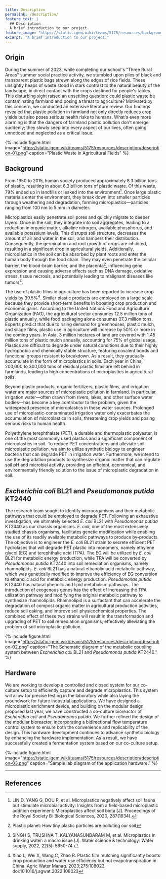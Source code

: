 ```yaml
---
title: Description
permalink: /description/
feature_text: |
  ## Description
  A brief introduction to our project.
feature_image: "https://static.igem.wiki/teams/5175/resources/background/bg-description.jpg"
excerpt: "A brief introduction to our project."
---
```


## Origin

During the summer of 2023, while completing our school's "Three Rural Areas" summer social practice activity, we stumbled upon piles of black and transparent plastic bags strewn along the edges of rice fields. These unsightly heaps of waste stood in stark contrast to the natural beauty of the landscape, in direct contact with the crops destined for people's tables. This disturbing sight raised an unsettling question: could plastic waste be contaminating farmland and posing a threat to agriculture? Motivated by this concern, we conducted an extensive literature review. Our findings revealed that plastic pollution in farmland not only directly reduces crop yields but also poses serious health risks to humans. What's even more alarming is that the dangers of farmland plastic pollution don't emerge suddenly; they slowly seep into every aspect of our lives, often going unnoticed and neglected as a critical issue.

{% include figure.html image="https://static.igem.wiki/teams/5175/resources/description/description-01.png" caption="Plastic Waste in Agricultural Fields" %}

## Background

From 1950 to 2015, human society produced approximately 8.3 billion tons of plastic, resulting in about 6.3 billion tons of plastic waste. Of this waste, 79% ended up in landfills or leaked into the environment[^1]. Once large plastic materials enter the environment, they break down into smaller particles through weathering and degradation, forming microplastics—particles ranging from 100 nm to 5 mm in diameter.

Microplastics easily penetrate soil pores and quickly migrate to deeper layers. Once in the soil, they integrate into soil aggregates, leading to a reduction in organic matter, alkaline nitrogen, available phosphorus, and available potassium levels. This disrupts soil structure, decreases the amount of air and water in the soil, and hampers their distribution. Consequently, the germination and root growth of crops are inhibited, resulting in a significant drop in agricultural yields. Additionally, microplastics in the soil can be absorbed by plant roots and enter the human body through the food chain. They may even penetrate the cellular barrier, the blood-brain barrier, and the placenta[^2], influencing gene expression and causing adverse effects such as DNA damage, oxidative stress, tissue necrosis, and potentially leading to malignant diseases like tumors[^3].

The use of plastic films in agriculture has been reported to increase crop yields by 39.5%[^4]. Similar plastic products are employed on a large scale because they provide short-term benefits in boosting crop production and economic gains. According to the United Nations Food and Agriculture Organization (FAO), the agricultural sector consumes 12.5 million tons of plastic annually, while food packaging alone consumes 37.3 million tons. Experts predict that due to rising demand for greenhouses, plastic mulch, and silage films, plastic use in agriculture will increase by 50% or more in the coming years. In Asia, 3 million hectares of land are covered with 1.45 million tons of plastic mulch annually, accounting for 75% of global usage. Plastics are difficult to degrade under natural conditions due to their highly hydrophobic and chemically stable structure, featuring covalent bonds and functional groups resistant to breakdown. As a result, they gradually accumulate in the form of microplastics in soils. Each year in China, 200,000 to 300,000 tons of residual plastic films are left behind in farmlands, leading to high concentrations of microplastics in agricultural soils.

Beyond plastic products, organic fertilizers, plastic films, and irrigation water are major sources of microplastic pollution in farmland. In particular, irrigation water—often drawn from rivers, lakes, and other surface water bodies—has become a key contributor to the problem, given the widespread presence of microplastics in these water sources. Prolonged use of microplastic-contaminated irrigation water only exacerbates the accumulation of microplastics in soils, threatening crop yields and posing serious risks to human health.

Polyethylene terephthalate (PET), a durable and thermoplastic polyester, is one of the most commonly used plastics and a significant component of microplastics in soil. To reduce PET concentrations and alleviate soil microplastic pollution, we aim to utilize synthetic biology to engineer bacteria that can degrade PET in irrigation water. Furthermore, we intend to use the degradation products to synthesize organic matter that can regulate soil pH and microbial activity, providing an efficient, economical, and environmentally friendly solution to the issue of microplastic degradation in soil.

## *Escherichia coli* BL21 and *Pseudomonas putida* KT2440

The research team sought to identify microorganisms and their metabolic pathways that could be employed to degrade PET. Following an exhaustive investigation, we ultimately selected *E. coli* BL21 with *Pseudomonas putida* KT2440 as our chassis organisms. *E. coli*, one of the most extensively studied chassis organisms, facilitates genetic modification while enabling the use of its readily available metabolic pathways to produce by-products. The objective is to engineer the *E. coli* BL21 strain to secrete efficient PET hydrolases that will degrade PET plastic into monomers, namely ethylene glycol (EG) and terephthalic acid (TPA). The EG will be utilized by *E. coli* BL21 for metabolic energy production, while TPA will be converted by *Pseudomonas putida* KT2440 into soil remediation organisms, namely rhamnolipids. *E. coli* BL21 has a natural ethanolic acid metabolic pathway, which was genetically modified to improve the efficiency of EG conversion to ethanolic acid for metabolic energy production. *Pseudomonas putida* KT2440 has natural phenolic and lipid metabolism pathways. The introduction of exogenous genes has the effect of increasing the TPA utilization pathway and modifying the original metabolic pathway to synthesize rhamnolipids. Rhamnolipid is a surfactant that can accelerate the degradation of compost organic matter in agricultural production activities, reduce soil caking, and improve soil physicochemical properties. The combined effect of these two strains will result in the transformation and upgrading of PET to soil remediation organisms, effectively alleviating the problem of soil microplastic pollution.

{% include figure.html image="https://static.igem.wiki/teams/5175/resources/description/description-02.png" caption="The Schematic diagram of the metabolic coupling system between <em>Escherichia coli</em> BL21 and <em>Pseudomonas putida</em> KT2440." %}

## Hardware

We are working to develop a controlled and closed system for our co-culture setup to efficiently capture and degrade microplastics. This system will allow for precise testing in the laboratory while also laying the groundwork for future industrial applications. We have designed a microplastic enrichment device, and building on the modular design proposed last year, we have constructed a co-culture bioreactor of *Escherichia coli* and *Pseudomonas putida*. We further refined the design of the modular bioreactor, incorporating a bidirectional flow temperature control system to ensure both the convenience and replicability of the design. This hardware development continues to advance synthetic biology by enhancing the hardware implementation. As a result, we have successfully created a fermentation system based on our co-culture setup.

{% include figure.html image="https://static.igem.wiki/teams/5175/resources/description/description-03.png" caption="Sample lab diagram of the application hardware." %}

---

## References

[^1]: LIN D, YANG G, DOU P, et al. Microplastics negatively affect soil fauna but stimulate microbial activity: Insights from a field-based microplastic addition experiment: Microplastics affect soil biota [J]. Proceedings of the Royal Society B: Biological Sciences, 2020, 287(1934).
[^2]: Plastic planet: How tiny plastic particles are polluting our soil
[^3]: SINGH S, TRUSHNA T, KALYANASUNDARAM M, et al. Microplastics in drinking water: a macro issue [J]. Water science & technology: Water supply, 2022, 22(5): 5650-74.
[^4]: Xiao L, Wei X, Wang C, Zhao R. Plastic film mulching significantly boosts crop production and water use efficiency but not evapotranspiration in China. Agric Water Manag. 2023;275:108023. doi:10.1016/j.agwat.2022.108023
 